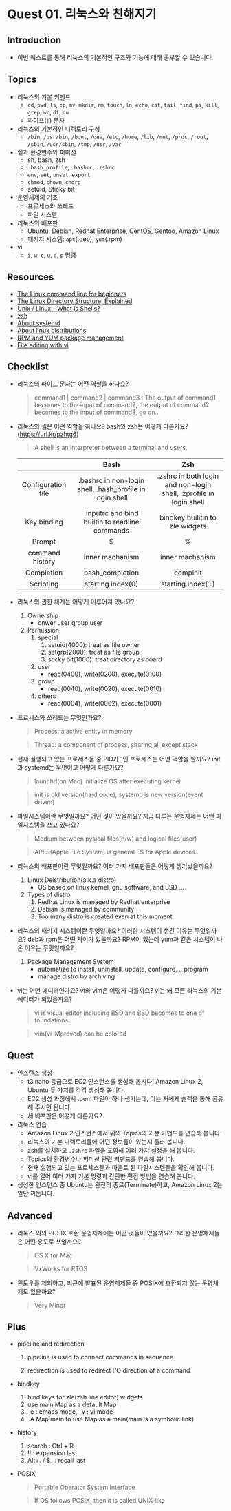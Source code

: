 # Quest 01. 리눅스와 친해지기

## Introduction
* 이번 퀘스트를 통해 리눅스의 기본적인 구조와 기능에 대해 공부할 수 있습니다.

## Topics
* 리눅스의 기본 커맨드
  * `cd`, `pwd`, `ls`, `cp`, `mv`, `mkdir`, `rm`, `touch`, `ln`, `echo`, `cat`, `tail`, `find`, `ps`, `kill`, `grep`, `wc`, `df`, `du`
  * 파이프(`|`) 문자
* 리눅스의 기본적인 디렉토리 구성
  * `/bin`, `/usr/bin`, `/boot`, `/dev`, `/etc`, `/home`, `/lib`, `/mnt`, `/proc`, `/root`, `/sbin`, `/usr/sbin`, `/tmp`, `/usr`, `/var`
* 쉘과 환경변수와 퍼미션
  * sh, bash, zsh
  * `.bash_profile`, `.bashrc`, `.zshrc`
  * `env`, `set`, `unset`, `export`
  * `chmod`, `chown`, `chgrp`
  * setuid, Sticky bit
* 운영체제의 기초
  * 프로세스와 쓰레드
  * 파일 시스템
* 리눅스의 배포판
  * Ubuntu, Debian, Redhat Enterprise, CentOS, Gentoo, Amazon Linux
  * 패키지 시스템: `apt`(.deb), `yum`(.rpm)
* vi
  * `i`, `w`, `q`, `u`, `d`, `p` 명령

## Resources
* [The Linux command line for beginners](https://ubuntu.com/tutorials/command-line-for-beginners#1-overview)
* [The Linux Directory Structure, Explained](https://www.howtogeek.com/117435/htg-explains-the-linux-directory-structure-explained/)
* [Unix / Linux - What is Shells?](https://www.tutorialspoint.com/unix/unix-what-is-shell.htm)
* [zsh](https://github.com/ohmyzsh/ohmyzsh/wiki/Installing-ZSH)
* [About systemd](https://www.infoworld.com/article/2832405/what-is-systemd-and-why-does-it-matter-to-linux-users.html)
* [About linux distributions](https://thebloggingpot.com/2018/05/23/different-linux-distributions-explained/)
* [RPM and YUM package management](https://developer.ibm.com/technologies/linux/tutorials/l-lpic1-102-5/)
* [File editing with vi](https://developer.ibm.com/technologies/linux/tutorials/l-lpic1-103-8/)

## Checklist
* 리눅스의 파이프 문자는 어떤 역할을 하나요?
  > command1 | command2 | command3 :  The output of command1 becomes to the input of command2, the output of command2 becomes to the input of command3, go on..
  
* 리눅스의 셸은 어떤 역할을 하나요? bash와 zsh는 어떻게 다른가요?(https://url.kr/pzhtg6)
  > A shell is an interpreter between a terminal and users.

  | | Bash | Zsh |
  | :---: | :---: | :---: |
  | Configuration file | .bashrc in non-login shell, .hash_profile in login shell | .zshrc in both login and non-login shell, .zprofile in login shell |
  | Key binding | .inputrc and bind builtin to readline commands | bindkey builitin to zle widgets |
  | Prompt | $ | % |
  | command history | inner machanism | inner machanism |
  | Completion | bash_completion | compinit |
  | Scripting | starting index(0) | starting index(1) |
  

* 리눅스의 권한 체계는 어떻게 이루어져 있나요?
  1. Ownership
     - onwer user group user
  3. Permission
     1. special
        1. setuid(4000): treat as file owner
        2. setgrp(2000): treat as file group
        3. sticky bit(1000): treat directory as board
     2. user
        - read(0400), write(0200), execute(0100)
     3. group
        - read(0040), write(0020), execute(0010)
     4. others
        - read(0004), write(0002), execute(0001)
    
* 프로세스와 쓰레드는 무엇인가요?
  > Process: a active entity in memory
  
  > Thread: a component of process, sharing all except stack 

* 현재 실행되고 있는 프로세스들 중 PID가 1인 프로세스는 어떤 역할을 할까요? init과 systemd는 무엇이고 어떻게 다른가요?
  > launchd(on Mac) initialize OS after executing kernel
  
  > init is old version(hard code), systemd is new version(event driven)

* 파일시스템이란 무엇일까요? 어떤 것이 있을까요? 지금 다루는 운영체제는 어떤 파일시스템을 쓰고 있나요?
  > Medium between pysical files(h/w) and logical files(user)
  
  >APFS(Apple File System) is general FS for Apple devices.

* 리눅스의 배포판이란 무엇일까요? 여러 가지 배포판들은 어떻게 생겨났을까요?
  1. Linux Deistribution(a.k.a distro)
     - OS based on linux kernel, gnu software, and BSD ...
  2. Types of distro
     1. Redhat Linux is managed by Redhat enterprise
     2. Debian is managed by community
     3. Too many distro is created even at this moment

* 리눅스의 패키지 시스템이란 무엇일까요? 이러한 시스템이 생긴 이유는 무엇일까요? deb과 rpm은 어떤 차이가 있을까요? RPM이 있는데 yum과 같은 시스템이 나온 이유는 무엇일까요?
  1. Package Management System
     - automatize to install, uninstall, update, configure, .. program
     - manage distro by archiving
  

* vi는 어떤 에디터인가요? vi와 vim은 어떻게 다를까요? vi는 왜 모든 리눅스의 기본 에디터가 되었을까요?
  > vi is visual editor including BSD and BSD becomes to one of foundations
  
  > vim(vi iMproved) can be colored

## Quest
* 인스턴스 생성
  * t3.nano 등급으로 EC2 인스턴스를 생성해 봅시다! Amazon Linux 2, Ubuntu 두 가지를 각각 생성해 봅니다.
  * EC2 생성 과정에서 .pem 파일이 하나 생기는데, 이는 저에게 슬랙을 통해 공유해 주시면 됩니다.
  * 세 배포판은 어떻게 다른가요?
* 리눅스 연습
  * Amazon Linux 2 인스턴스에서 위의 Topics의 기본 커맨드를 연습해 봅니다.
  * 리눅스의 기본 디렉토리들에 어떤 정보들이 있는지 둘러 봅니다.
  * zsh를 설치하고 `.zshrc` 파일을 포함해 여러 가지 설정을 해 봅니다.
  * Topics의 환경변수나 퍼미션 관련 커맨드를 연습해 봅니다.
  * 현재 실행되고 있는 프로세스들과 마운트 된 파일시스템들을 확인해 봅니다.
  * vi를 열어 여러 가지 기본 명령과 간단한 편집 방법을 연습해 봅니다.
* 생성한 인스턴스 중 Ubuntu는 완전히 종료(Terminate)하고, Amazon Linux 2는 일단 꺼둡니다.

## Advanced
* 리눅스 외의 POSIX 호환 운영체제에는 어떤 것들이 있을까요? 그러한 운영체제들은 어떤 용도로 쓰일까요?
  > OS X for Mac
  
  > VxWorks for RTOS

* 윈도우를 제외하고, 최근에 발표된 운영체제들 중 POSIX에 호환되지 않는 운영체제도 있을까요?
  > Very Minor

## Plus
* pipeline and redirection
  1. pipeline is used to connect commands in sequence

  2. redirection is used to redirect I/O direction of a command 

* bindkey
  1. bind keys for zle(zsh line editor) widgets
  2. use main Map as a default Map
  3. -e : emacs mode, -v : vi mode
  4. -A Map main to use Map as a main(main is a symbolic link)

* history
  1. search : Ctrl + R
  2. !! : expansion last
  3. Alt+. / $_ : recall last

* POSIX
  > Portable Operator System Interface
  
  > If OS follows POSIX, then it is called UNIX-like
